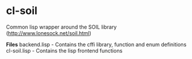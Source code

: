 cl-soil
=======

Common lisp wrapper around the SOIL library (http://www.lonesock.net/soil.html)

**Files**
backend.lisp - Contains the cffi library, function and enum definitions
cl-soil.lisp - Contains the lisp frontend functions
